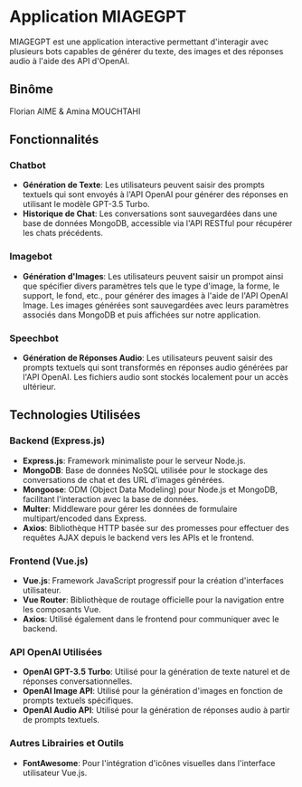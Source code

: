 # Application MIAGEGPT

MIAGEGPT est une application interactive permettant d'interagir avec plusieurs bots capables de générer du texte, des images et des réponses audio à l'aide des API d'OpenAI.

## Binôme

Florian AIME & Amina MOUCHTAHI

## Fonctionnalités

### Chatbot
- **Génération de Texte**: Les utilisateurs peuvent saisir des prompts textuels qui sont envoyés à l'API OpenAI pour générer des réponses en utilisant le modèle GPT-3.5 Turbo.
- **Historique de Chat**: Les conversations sont sauvegardées dans une base de données MongoDB, accessible via l'API RESTful pour récupérer les chats précédents.

### Imagebot
- **Génération d'Images**: Les utilisateurs peuvent saisir un prompot ainsi que spécifier divers paramètres tels que le type d'image, la forme, le support, le fond, etc., pour générer des images à l'aide de l'API OpenAI Image. Les images générées sont sauvegardées avec leurs paramètres associés dans MongoDB et puis affichées sur notre application.

### Speechbot
- **Génération de Réponses Audio**: Les utilisateurs peuvent saisir des prompts textuels qui sont transformés en réponses audio générées par l'API OpenAI. Les fichiers audio sont stockés localement pour un accès ultérieur.

## Technologies Utilisées

### Backend (Express.js)
- **Express.js**: Framework minimaliste pour le serveur Node.js.
- **MongoDB**: Base de données NoSQL utilisée pour le stockage des conversations de chat et des URL d'images générées.
- **Mongoose**: ODM (Object Data Modeling) pour Node.js et MongoDB, facilitant l'interaction avec la base de données.
- **Multer**: Middleware pour gérer les données de formulaire multipart/encoded dans Express.
- **Axios**: Bibliothèque HTTP basée sur des promesses pour effectuer des requêtes AJAX depuis le backend vers les APIs et le frontend.

### Frontend (Vue.js)
- **Vue.js**: Framework JavaScript progressif pour la création d'interfaces utilisateur.
- **Vue Router**: Bibliothèque de routage officielle pour la navigation entre les composants Vue.
- **Axios**: Utilisé également dans le frontend pour communiquer avec le backend.

### API OpenAI Utilisées
- **OpenAI GPT-3.5 Turbo**: Utilisé pour la génération de texte naturel et de réponses conversationnelles.
- **OpenAI Image API**: Utilisé pour la génération d'images en fonction de prompts textuels spécifiques.
- **OpenAI Audio API**: Utilisé pour la génération de réponses audio à partir de prompts textuels.

### Autres Librairies et Outils
- **FontAwesome**: Pour l'intégration d'icônes visuelles dans l'interface utilisateur Vue.js.
